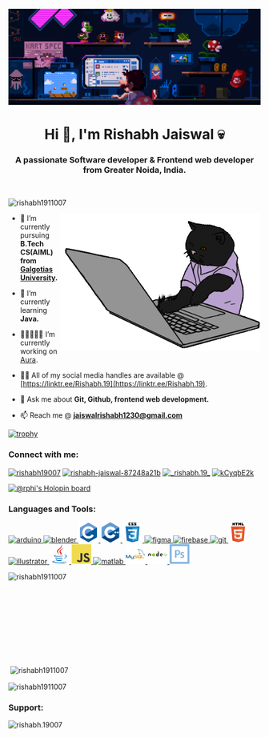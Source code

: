 ![logo](https://github.com/rishabh1911007/rishabh1911007/blob/main/github.gif)
<h1 align="center">Hi 👋, I'm Rishabh Jaiswal 💀</h1>
<h3 align="center">A passionate Software developer & Frontend web developer from Greater Noida, India.</h3>

<p>  <br> </p>

<p align="left"> <img src="https://komarev.com/ghpvc/?username=rishabh1911007&label=Profile%20views&color=0e75b6&style=flat" alt="rishabh1911007" /> </p>

<img align ="right" alt="coding" width="400" src="https://raw.githubusercontent.com/BhavyaCodes/BhavyaCodes/master/.github/cat.gif">


- 🔭 I’m currently pursuing **B.Tech CS(AIML) from <a href="https://www.galgotiasuniversity.edu.in/"> Galgotias University</a>.**

- 🌱 I’m currently learning **Java.**

- 👨🏻‍🤝‍👨🏻 I’m currently working on [Aura](https://teamaura58.netlify.app/).

- 👨‍💻 All of my social media handles are available @ [https://linktr.ee/Rishabh.19](https://linktr.ee/Rishabh.19).

- 💬 Ask me about **Git, Github, frontend web development.**

- 📫 Reach me @ **jaiswalrishabh1230@gmail.com**


[![trophy](https://github-profile-trophy.vercel.app/?username=ryo-ma&theme=onedark)](https://github.com/ryo-ma/github-profile-trophy)

<!--<p align="left"> <a href="https://twitter.com/rishabh19007" target="blank"><img src="https://img.shields.io/twitter/follow/rishabh19007?logo=twitter&style=for-the-badge" alt="rishabh19007" /></a> </p> -->



<h3 align="left">Connect with me:</h3>
<p align="left">
<a href="https://twitter.com/rishabh19007" target="blank"><img align="center" src="https://raw.githubusercontent.com/rahuldkjain/github-profile-readme-generator/master/src/images/icons/Social/twitter.svg" alt="rishabh19007" height="30" width="40" /></a>
<a href="https://linkedin.com/in/rishabh-jaiswal-87248a21b" target="blank"><img align="center" src="https://raw.githubusercontent.com/rahuldkjain/github-profile-readme-generator/master/src/images/icons/Social/linked-in-alt.svg" alt="rishabh-jaiswal-87248a21b" height="30" width="40" /></a>
<a href="https://instagram.com/_rishabh.19_" target="blank"><img align="center" src="https://raw.githubusercontent.com/rahuldkjain/github-profile-readme-generator/master/src/images/icons/Social/instagram.svg" alt="_rishabh.19_" height="30" width="40" /></a>
<a href="https://discord.gg/kCyqbE2k" target="blank"><img align="center" src="https://raw.githubusercontent.com/rahuldkjain/github-profile-readme-generator/master/src/images/icons/Social/discord.svg" alt="kCyqbE2k" height="30" width="40" /></a>
</p>

[![@rphi's Holopin board](https://holopin.io/api/user/board?user=rishabh19)](https://holopin.io/@rishabh19)


<h3 align="left">Languages and Tools:</h3>
<p align="left"> <a href="https://www.arduino.cc/" target="_blank" rel="noreferrer"> <img src="https://cdn.worldvectorlogo.com/logos/arduino-1.svg" alt="arduino" width="40" height="40"/> </a> <a href="https://www.blender.org/" target="_blank" rel="noreferrer"> <img src="https://download.blender.org/branding/community/blender_community_badge_white.svg" alt="blender" width="40" height="40"/> </a> <a href="https://www.cprogramming.com/" target="_blank" rel="noreferrer"> <img src="https://raw.githubusercontent.com/devicons/devicon/master/icons/c/c-original.svg" alt="c" width="40" height="40"/> </a> <a href="https://www.w3schools.com/cpp/" target="_blank" rel="noreferrer"> <img src="https://raw.githubusercontent.com/devicons/devicon/master/icons/cplusplus/cplusplus-original.svg" alt="cplusplus" width="40" height="40"/> </a> <a href="https://www.w3schools.com/css/" target="_blank" rel="noreferrer"> <img src="https://raw.githubusercontent.com/devicons/devicon/master/icons/css3/css3-original-wordmark.svg" alt="css3" width="40" height="40"/> </a> <a href="https://www.figma.com/" target="_blank" rel="noreferrer"> <img src="https://www.vectorlogo.zone/logos/figma/figma-icon.svg" alt="figma" width="40" height="40"/> </a> <a href="https://firebase.google.com/" target="_blank" rel="noreferrer"> <img src="https://www.vectorlogo.zone/logos/firebase/firebase-icon.svg" alt="firebase" width="40" height="40"/> </a> <a href="https://git-scm.com/" target="_blank" rel="noreferrer"> <img src="https://www.vectorlogo.zone/logos/git-scm/git-scm-icon.svg" alt="git" width="40" height="40"/> </a> <a href="https://www.w3.org/html/" target="_blank" rel="noreferrer"> <img src="https://raw.githubusercontent.com/devicons/devicon/master/icons/html5/html5-original-wordmark.svg" alt="html5" width="40" height="40"/> </a> <a href="https://www.adobe.com/in/products/illustrator.html" target="_blank" rel="noreferrer"> <img src="https://www.vectorlogo.zone/logos/adobe_illustrator/adobe_illustrator-icon.svg" alt="illustrator" width="40" height="40"/> </a> <a href="https://www.java.com" target="_blank" rel="noreferrer"> <img src="https://raw.githubusercontent.com/devicons/devicon/master/icons/java/java-original.svg" alt="java" width="40" height="40"/> </a> <a href="https://developer.mozilla.org/en-US/docs/Web/JavaScript" target="_blank" rel="noreferrer"> <img src="https://raw.githubusercontent.com/devicons/devicon/master/icons/javascript/javascript-original.svg" alt="javascript" width="40" height="40"/> </a> <a href="https://www.mathworks.com/" target="_blank" rel="noreferrer"> <img src="https://upload.wikimedia.org/wikipedia/commons/2/21/Matlab_Logo.png" alt="matlab" width="40" height="40"/> </a> <a href="https://www.mysql.com/" target="_blank" rel="noreferrer"> <img src="https://raw.githubusercontent.com/devicons/devicon/master/icons/mysql/mysql-original-wordmark.svg" alt="mysql" width="40" height="40"/> </a> <a href="https://nodejs.org" target="_blank" rel="noreferrer"> <img src="https://raw.githubusercontent.com/devicons/devicon/master/icons/nodejs/nodejs-original-wordmark.svg" alt="nodejs" width="40" height="40"/> </a> <a href="https://www.photoshop.com/en" target="_blank" rel="noreferrer"> <img src="https://raw.githubusercontent.com/devicons/devicon/master/icons/photoshop/photoshop-line.svg" alt="photoshop" width="40" height="40"/> </a> </p


<p><img align="left" src="https://github-readme-stats.vercel.app/api/top-langs?username=rishabh1911007&show_icons=true&locale=en&layout=compac" alt="rishabh1911007" /></p> 

<p>  <br> </p>
<p>  <br> </p>
<p>  <br> </p>
<p>  <br> </p>
<p>  <br> </p>
<p>  <br> </p>

<p>&nbsp;<img align="center" src="https://github-readme-stats.vercel.app/api?username=rishabh1911007&show_icons=true&locale=en&" alt="rishabh1911007" /></p>

<p><img align="center" src="https://github-readme-streak-stats.herokuapp.com/?user=rishabh1911007&" alt="rishabh1911007" /></p>

<h3 align="left">Support:</h3>
<p><a href="https://www.buymeacoffee.com/rishabh.19007"> <img align="left" src="https://cdn.buymeacoffee.com/buttons/v2/default-yellow.png" height="50" width="210" alt="rishabh.19007" /></a></p><br><br>
